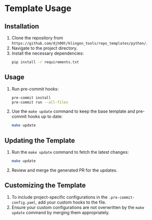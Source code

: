 # Template Usage

## Installation
1. Clone the repository from `https://github.com/djh00t/klingon_tools/repo_templates/python/`.
2. Navigate to the project directory.
3. Install the necessary dependencies:
    ```sh
    pip install -r requirements.txt
    ```

## Usage
1. Run pre-commit hooks:
    ```sh
    pre-commit install
    pre-commit run --all-files
    ```
2. Use the `make update` command to keep the base template and pre-commit hooks up to date:
    ```sh
    make update
    ```

## Updating the Template
1. Run the `make update` command to fetch the latest changes:
    ```sh
    make update
    ```
2. Review and merge the generated PR for the updates.

## Customizing the Template
1. To include project-specific configurations in the `.pre-commit-config.yaml`, add your custom hooks to the file.
2. Ensure your custom configurations are not overwritten by the `make update` command by merging them appropriately.